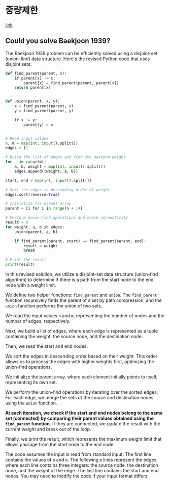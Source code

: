 # 중량제한 

[link](https://www.acmicpc.net/problem/1939)

## Could you solve Baekjoon 1939?

The Baekjoon 1939 problem can be efficiently solved using a disjoint-set (union-find) data structure. Here's the revised Python code that uses disjoint sets:

```python
def find_parent(parent, x):
    if parent[x] != x:
        parent[x] = find_parent(parent, parent[x])
    return parent[x]


def union(parent, x, y):
    x = find_parent(parent, x)
    y = find_parent(parent, y)

    if x != y:
        parent[y] = x


# Read input values
n, m = map(int, input().split())
edges = []

# Build the list of edges and find the maximum weight
for _ in range(m):
    a, b, weight = map(int, input().split())
    edges.append((weight, a, b))

start, end = map(int, input().split())

# Sort the edges in descending order of weight
edges.sort(reverse=True)

# Initialize the parent array
parent = [i for i in range(n + 1)]

# Perform union-find operations and check connectivity
result = 0
for weight, a, b in edges:
    union(parent, a, b)

    if find_parent(parent, start) == find_parent(parent, end):
        result = weight
        break

# Print the result
print(result)
```

In this revised solution, we utilize a disjoint-set data structure (union-find algorithm) to determine if there is a path from the start node to the end node with a weight limit.

We define two helper functions: `find_parent` and `union`. The `find_parent` function recursively finds the parent of a set by path compression, and the `union` function performs the union of two sets.

We read the input values `n` and `m`, representing the number of nodes and the number of edges, respectively.

Next, we build a list of edges, where each edge is represented as a tuple containing the weight, the source node, and the destination node. 

Then, we read the start and end nodes.

We sort the edges in descending order based on their weight. This order allows us to process the edges with higher weights first, optimizing the union-find operations.

We initialize the parent array, where each element initially points to itself, representing its own set.

We perform the union-find operations by iterating over the sorted edges. For each edge, we merge the sets of the source and destination nodes using the `union` function.

**At each iteration, we check if the start and end nodes belong to the same set (connected) by comparing their parent values obtained using the `find_parent` function.** If they are connected, we update the result with the current weight and break out of the loop.

Finally, we print the result, which represents the maximum weight limit that allows passage from the start node to the end node.

The code assumes the input is read from standard input. The first line contains the values of `n` and `m`. The following `m` lines represent the edges, where each line contains three integers: the source node, the destination node, and the weight of the edge. The last line contains the start and end nodes. You may need to modify the code if your input format differs.
